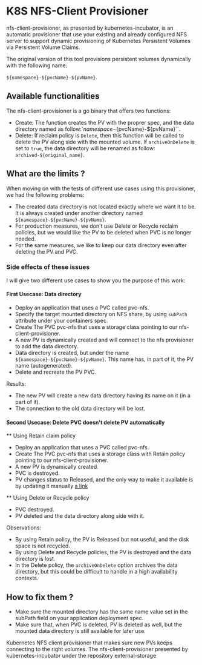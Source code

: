 # K8S NFS-Client Provisioner

nfs-client-provisioner, as presented by kubernetes-incubator, is an automatic provisioner that use your existing and already configured NFS server to support dynamic provisioning of Kubernetes Persistent Volumes via Persistent Volume Claims. 

The original version of this tool provisions persistent volumes dynamically with the following name:

``${namespace}-${pvcName}-${pvName}``. 

## Available functionalities

The nfs-client-provisioner is a go binary that offers two functions:
- Create: The function creates the PV with the proprer spec, and the data directory named as follow:`${namespace}-${pvcName}-${pvName}``.
- Delete: If reclaim policy is `Delete`, then this function will be called to delete the PV along side with the mounted volume. If `archiveOnDelete` is set to `true`, the data directory will be renamed as follow: ``archived-${original_name}``.

## What are the limits ?

When moving on with the tests of different use cases using this provisioner, we had the following problems:

- The created data directory is not located exactly where we want it to be. It is always created under another directory named ``${namespace}-${pvcName}-${pvName}``.
- For production measures, we don't use Delete or Recycle reclaim policies, but we would like the PV to be deleted when PVC is no longer needed.
- For the same measures, we like to keep our data directory even after deleting the PV and PVC.

### Side effects of these issues

I will give two different use cases to show you the purpose of this work:

#### First Usecase: Data directory

- Deploy an application that uses a PVC called pvc-nfs.
- Specify the target mounted directory on NFS share, by using ``subPath`` attribute under your containers spec.
- Create The PVC pvc-nfs that uses a storage class pointing to our nfs-client-provisioner.
- A new PV is dynamically created and will connect to the nfs provisioner to add the data directory.
- Data directory is created, but under the name ``${namespace}-${pvcName}-${pvName}``. This name has, in part of it, the PV name (autogenerated).
- Delete and recreate the PV PVC. 

Results:
- The new PV will create a new data directory having its name on it (in a part of it).
- The connection to the old data directory will be lost.

#### Second Usecase: Delete PVC doesn't delete PV automatically

** Using Retain claim policy
- Deploy an application that uses a PVC called pvc-nfs.
- Create The PVC pvc-nfs that uses a storage class with Retain policy pointing to our nfs-client-provisioner.
- A new PV is dynamically created.
- PVC is destroyed.
- PV changes status to Released, and the only way to make it available is by updating it manually [a link](https://kubernetes.io/docs/concepts/storage/persistent-volumes/#persistent-volumes)

** Using Delete or Recycle policy
- PVC destroyed.
- PV deleted and the data directory along side with it.

Observations:
- By using Retain policy, the PV is Released but not useful, and the disk space is not recycled.
- By using Delete and Recycle policies, the PV is destroyed and the data directory is lost.
- In the Delete policy, the ``archiveOnDelete`` option archives the data directory, but this could be difficult to handle in a high availability contexts.

## How to fix them ?

- Make sure the mounted directory has the same name value set in the subPath field on your application deployment spec.
- Make sure that, when PVC is deleted, PV is deleted as well, but the mounted data directory is still available for later use.

Kubernetes NFS client provisioner that makes sure new PVs keeps connecting to the right volumes.
The nfs-client-provisioner presented by kubernetes-incubator under the repository external-storage
